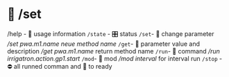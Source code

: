 # 📖  /set

/help - 📖 usage information
`/state` - 🎛 status
`/set`- 🔧 change parameter */set pwa.m1.name neue method name*
`/get`- 🔧 parameter value and description */get pwa.m1.name* return method name
`/run`- 📢 command */run irrigatron.action.gp1.start*
`/mod`- 🔄 mod */mod interval* for interval run
`/stop` - ⛔ all runned comman and 🔄 to ready


